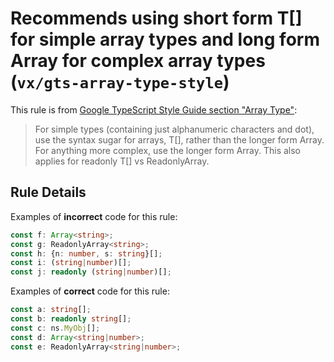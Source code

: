 # Recommends using short form T[] for simple array types and long form Array<T> for complex array types (`vx/gts-array-type-style`)

This rule is from
[Google TypeScript Style Guide section "Array<T> Type"](https://google.github.io/styleguide/tsguide.html#arrayt-type):

> For simple types (containing just alphanumeric characters and dot), use the syntax sugar for arrays, T[], rather than the longer form Array<T>.
> For anything more complex, use the longer form Array<T>.
> This also applies for readonly T[] vs ReadonlyArray<T>.

## Rule Details

Examples of **incorrect** code for this rule:

```ts
const f: Array<string>;
const g: ReadonlyArray<string>;
const h: {n: number, s: string}[];
const i: (string|number)[];
const j: readonly (string|number)[];
```

Examples of **correct** code for this rule:

```ts
const a: string[];
const b: readonly string[];
const c: ns.MyObj[];
const d: Array<string|number>;
const e: ReadonlyArray<string|number>;
```
